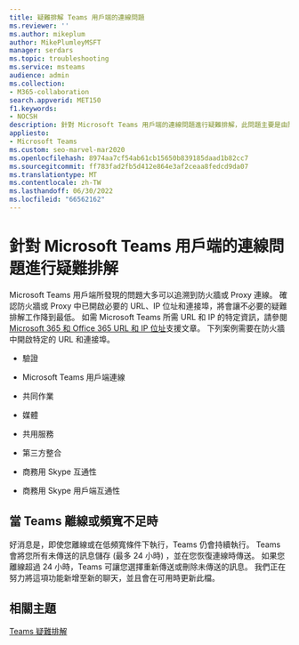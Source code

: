 ```yaml
---
title: 疑難排解 Teams 用戶端的連線問題
ms.reviewer: ''
ms.author: mikeplum
author: MikePlumleyMSFT
manager: serdars
ms.topic: troubleshooting
ms.service: msteams
audience: admin
ms.collection:
- M365-collaboration
search.appverid: MET150
f1.keywords:
- NOCSH
description: 針對 Microsoft Teams 用戶端的連線問題進行疑難排解，此問題主要是由防火牆或 Proxy 連線所造成，並了解如何加以修正。
appliesto:
- Microsoft Teams
ms.custom: seo-marvel-mar2020
ms.openlocfilehash: 8974aa7cf54ab61cb15650b839185daad1b82cc7
ms.sourcegitcommit: ff783fad2fb5d412e864e3af2ceaa8fedcd9da07
ms.translationtype: MT
ms.contentlocale: zh-TW
ms.lasthandoff: 06/30/2022
ms.locfileid: "66562162"
---
```

# <a name="troubleshoot-connectivity-issues-with-the-microsoft-teams-client"></a>針對 Microsoft Teams 用戶端的連線問題進行疑難排解

Microsoft Teams 用戶端所發現的問題大多可以追溯到防火牆或 Proxy 連線。 確認防火牆或 Proxy 中已開啟必要的 URL、IP 位址和連接埠，將會讓不必要的疑難排解工作降到最低。 如需 Microsoft Teams 所需 URL 和 IP 的特定資訊，請參閱[Microsoft 365 和 Office 365 URL 和 IP 位址](https://support.office.com/article/Office-365-URLs-and-IP-address-ranges-8548a211-3fe7-47cb-abb1-355ea5aa88a2)支援文章。 下列案例需要在防火牆中開啟特定的 URL 和連接埠。

- 驗證

- Microsoft Teams 用戶端連線

- 共同作業

- 媒體

- 共用服務

- 第三方整合

- 商務用 Skype 互通性

- 商務用 Skype 用戶端互通性

## <a name="when-teams-is-offline-or-in-low-bandwidth-conditions"></a>當 Teams 離線或頻寬不足時

好消息是，即使您離線或在低頻寬條件下執行，Teams 仍會持續執行。 Teams 會將您所有未傳送的訊息儲存 (最多 24 小時) ，並在您恢復連線時傳送。 如果您離線超過 24 小時，Teams 可讓您選擇重新傳送或刪除未傳送的訊息。 我們正在努力將這項功能新增至新的聊天，並且會在可用時更新此檔。

## <a name="related-topics"></a>相關主題

[Teams 疑難排解](/MicrosoftTeams/troubleshoot/teams)